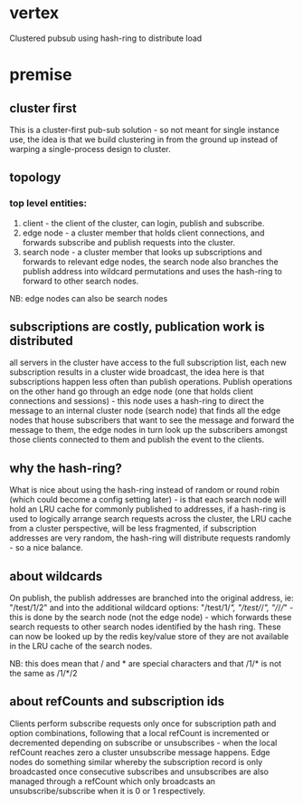 # vertex
Clustered pubsub using hash-ring to distribute load

# premise

## cluster first
This is a cluster-first pub-sub solution - so not meant for single instance use, the idea is that we build clustering in from the ground up instead of warping a single-process design to cluster.

## topology

### top level entities:
1. client - the client of the cluster, can login, publish and subscribe.
2. edge node - a cluster member that holds client connections, and forwards subscribe and publish requests into the cluster.
3. search node - a cluster member that looks up subscriptions and forwards to relevant edge nodes, the search node also branches the publish address into wildcard permutations and uses the hash-ring to forward to other search nodes.

NB: edge nodes can also be search nodes

## subscriptions are costly, publication work is distributed
all servers in the cluster have access to the full subscription list, each new subscription results in a cluster wide broadcast, the idea here is that subscriptions happen less often than publish operations. Publish operations on the other hand go through an edge node (one that holds client connections and sessions) - this node uses a hash-ring to direct the message to an internal cluster node (search  node) that finds all the edge nodes that house subscribers that want to see the message and forward the message to them, the edge nodes in turn look up the subscribers amongst those clients connected to them and publish the event to the clients.

## why the hash-ring?
What is nice about using the hash-ring instead of random or round robin (which could become a config setting later) - is that each search node will hold an LRU cache for commonly published to addresses, if a hash-ring is used to logically arrange search requests across the cluster, the LRU cache from a cluster perspective, will be less fragmented, if subscription addresses are very random, the hash-ring will distribute requests randomly - so a nice balance.

## about wildcards
On publish, the publish addresses are branched into the original address, ie: "/test/1/2" and into the additional wildcard options: "/test/1/*", "/test/*/*", "/*/*/*" - this is done by the search node (not the edge node) - which forwards these search requests to other search nodes identified by the hash ring. These can now be looked up by the redis key/value store of they are not available in the LRU cache of the search nodes.

NB: this does mean that / and * are special characters and that /1/* is not the same as /1/*/2

## about refCounts and subscription ids

Clients perform subscribe requests only once for subscription path and option combinations, following that a local refCount is incremented or decremented depending on subscribe or unsubscribes - when the local refCount reaches zero a cluster unsubscribe message happens. Edge nodes do something similar whereby the subscription record is only broadcasted once consecutive subscribes and unsubscribes are also managed through a refCount which only broadcasts an unsubscribe/subscribe when it is 0 or 1 respectively.



